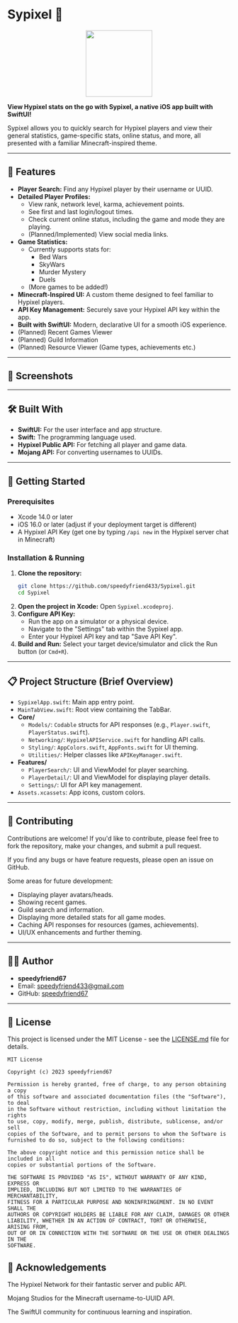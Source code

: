 # Sypixel 

<p align="center"><img src="https://github.com/user-attachments/assets/66740af9-4fe7-4f6f-9107-16796167cab1" width="150"></p>

**View Hypixel stats on the go with Sypixel, a native iOS app built with SwiftUI!**

Sypixel allows you to quickly search for Hypixel players and view their general statistics, game-specific stats, online status, and more, all presented with a familiar Minecraft-inspired theme.

---

## 🌟 Features

*   **Player Search:** Find any Hypixel player by their username or UUID.
*   **Detailed Player Profiles:**
    *   View rank, network level, karma, achievement points.
    *   See first and last login/logout times.
    *   Check current online status, including the game and mode they are playing.
    *   (Planned/Implemented) View social media links.
*   **Game Statistics:**
    *   Currently supports stats for:
        *   Bed Wars
        *   SkyWars
        *   Murder Mystery
        *   Duels
    *   (More games to be added!)
*   **Minecraft-Inspired UI:** A custom theme designed to feel familiar to Hypixel players.
*   **API Key Management:** Securely save your Hypixel API key within the app.
*   **Built with SwiftUI:** Modern, declarative UI for a smooth iOS experience.
*   (Planned) Recent Games Viewer
*   (Planned) Guild Information
*   (Planned) Resource Viewer (Game types, achievements etc.)

---

## 📸 Screenshots

<!-- Example:
<p align="center">
  <img src="https://github.com/user-attachments/assets/92d7e3c5-93a8-40e1-8cda-dfca856cd608" width="200" alt="Player Search Screen">
       
  <img src="https://github.com/user-attachments/assets/d5814fd8-4994-43cf-995f-161dd7498152" width="200" alt="Player Detail Screen">
</p>
-->

---

## 🛠️ Built With

*   **SwiftUI:** For the user interface and app structure.
*   **Swift:** The programming language used.
*   **Hypixel Public API:** For fetching all player and game data.
*   **Mojang API:** For converting usernames to UUIDs.

---

## 🚀 Getting Started

### Prerequisites

*   Xcode 14.0 or later
*   iOS 16.0 or later (adjust if your deployment target is different)
*   A Hypixel API Key (get one by typing `/api new` in the Hypixel server chat in Minecraft)

### Installation & Running

1.  **Clone the repository:**
    ```bash
    git clone https://github.com/speedyfriend433/Sypixel.git
    cd Sypixel
    ```
2.  **Open the project in Xcode:**
    Open `Sypixel.xcodeproj`.
3.  **Configure API Key:**
    *   Run the app on a simulator or a physical device.
    *   Navigate to the "Settings" tab within the Sypixel app.
    *   Enter your Hypixel API key and tap "Save API Key".
4.  **Build and Run:**
    Select your target device/simulator and click the Run button (or `Cmd+R`).

---

## 📋 Project Structure (Brief Overview)

*   `SypixelApp.swift`: Main app entry point.
*   `MainTabView.swift`: Root view containing the TabBar.
*   **Core/**
    *   `Models/`: `Codable` structs for API responses (e.g., `Player.swift`, `PlayerStatus.swift`).
    *   `Networking/`: `HypixelAPIService.swift` for handling API calls.
    *   `Styling/`: `AppColors.swift`, `AppFonts.swift` for UI theming.
    *   `Utilities/`: Helper classes like `APIKeyManager.swift`.
*   **Features/**
    *   `PlayerSearch/`: UI and ViewModel for player searching.
    *   `PlayerDetail/`: UI and ViewModel for displaying player details.
    *   `Settings/`: UI for API key management.
*   `Assets.xcassets`: App icons, custom colors.

---

## 🤝 Contributing

Contributions are welcome! If you'd like to contribute, please feel free to fork the repository, make your changes, and submit a pull request.

If you find any bugs or have feature requests, please open an issue on GitHub.

Some areas for future development:
*   Displaying player avatars/heads.
*   Showing recent games.
*   Guild search and information.
*   Displaying more detailed stats for all game modes.
*   Caching API responses for resources (games, achievements).
*   UI/UX enhancements and further theming.

---

## 🧑‍💻 Author

*   **speedyfriend67**
*   Email: <speedyfriend433@gmail.com>
*   GitHub: [speedyfriend67](https://github.com/speedyfriend433)

---

## 📜 License

This project is licensed under the MIT License - see the [LICENSE.md](LICENSE.md) file for details.

```text
MIT License

Copyright (c) 2023 speedyfriend67

Permission is hereby granted, free of charge, to any person obtaining a copy
of this software and associated documentation files (the "Software"), to deal
in the Software without restriction, including without limitation the rights
to use, copy, modify, merge, publish, distribute, sublicense, and/or sell
copies of the Software, and to permit persons to whom the Software is
furnished to do so, subject to the following conditions:

The above copyright notice and this permission notice shall be included in all
copies or substantial portions of the Software.

THE SOFTWARE IS PROVIDED "AS IS", WITHOUT WARRANTY OF ANY KIND, EXPRESS OR
IMPLIED, INCLUDING BUT NOT LIMITED TO THE WARRANTIES OF MERCHANTABILITY,
FITNESS FOR A PARTICULAR PURPOSE AND NONINFRINGEMENT. IN NO EVENT SHALL THE
AUTHORS OR COPYRIGHT HOLDERS BE LIABLE FOR ANY CLAIM, DAMAGES OR OTHER
LIABILITY, WHETHER IN AN ACTION OF CONTRACT, TORT OR OTHERWISE, ARISING FROM,
OUT OF OR IN CONNECTION WITH THE SOFTWARE OR THE USE OR OTHER DEALINGS IN THE
SOFTWARE.
```

## 🙏 Acknowledgements

The Hypixel Network for their fantastic server and public API.

Mojang Studios for the Minecraft username-to-UUID API.

The SwiftUI community for continuous learning and inspiration.
